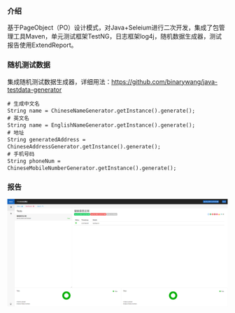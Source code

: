 ### 介绍
基于PageObject（PO）设计模式，对Java+Seleium进行二次开发，集成了包管理工具Maven，单元测试框架TestNG，日志框架log4j，随机数据生成器，测试报告使用ExtendReport。

### 随机测试数据
集成随机测试数据生成器，详细用法：https://github.com/binarywang/java-testdata-generator
```
# 生成中文名
String name = ChineseNameGenerator.getInstance().generate();
# 英文名
String name = EnglishNameGenerator.getInstance().generate();
# 地址
String generatedAddress = ChineseAddressGenerator.getInstance().generate();
# 手机号码
String phoneNum = ChineseMobileNumberGenerator.getInstance().generate();
```

### 报告

![Alt text](./report.jpg "测试报告")

